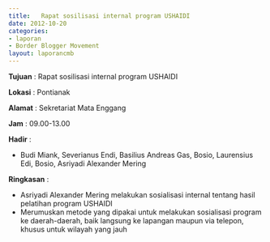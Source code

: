 ```yaml
---
title:   Rapat sosilisasi internal program USHAIDI 
date: 2012-10-20
categories:
- laporan
- Border Blogger Movement
layout: laporancmb
---
```



**Tujuan** :   Rapat sosilisasi internal program USHAIDI 

**Lokasi** :  Pontianak 

**Alamat** :  Sekretariat Mata Enggang 

**Jam** :  09.00-13.00 

**Hadir** :
* Budi Miank, Severianus Endi,  Basilius Andreas Gas, Bosio, Laurensius Edi, Bosio, Asriyadi Alexander Mering 

**Ringkasan** :
* Asriyadi Alexander Mering melakukan sosialisasi internal tentang hasil pelatihan program USHAIDI
* Merumuskan metode yang dipakai untuk melakukan sosialisasi program  ke daerah-daerah, baik langsung ke lapangan maupun via telepon, khusus  untuk wilayah yang jauh

